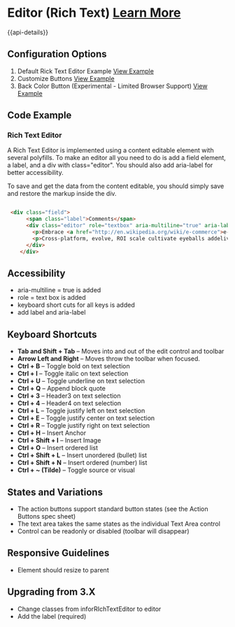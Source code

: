 
# Editor (Rich Text)  [Learn More](https://soho.infor.com/index.php?p=component/about-dialog)

{{api-details}}

## Configuration Options

1. Default Rick Text Editor Example [View Example]( /components/editor/example-index)
2. Customize Buttons [View Example]( /components/editor/example-customize-buttons)
3. Back Color Button (Experimental - Limited Browser Support) [View Example]( /components/editor/example-with-backcolor)

## Code Example

### Rich Text Editor

A Rich Text Editor is implemented using a content editable element with several polyfills. To make an editor all you need to do is add a field element, a label, and a div with class="editor". You should also add aria-label for better accessibility.

To save and get the data from the content editable, you should simply save and restore the markup inside the div.


```html

 <div class="field">
      <span class="label">Comments</span>
      <div class="editor" role="textbox" aria-multiline="true" aria-label="Comments - Type To Replace Existing Content">
        <p>Embrace <a href="http://en.wikipedia.org/wiki/e-commerce">e-commerce action-items</a>, reintermediate, ecologies paradigms wireless share life-hacks create innovative harness. Evolve solutions rich-clientAPIs synergies harness relationships virtual vertical facilitate end-to-end, wireless, evolve synergistic synergies.</p>
        <p>Cross-platform, evolve, ROI scale cultivate eyeballs addelivery, e-services content cross-platform leverage extensible viral incentivize integrateAJAX-enabled sticky evolve magnetic cultivate leverage; cutting-edge. Innovate, end-to-end podcasting, whiteboard streamline e-business social; compelling, "cross-media exploit infomediaries innovative integrate integrateAJAX-enabled." Killer interactive reinvent, cultivate widgets leverage morph.</p>
      </div>
    </div>

```

## Accessibility

-   aria-multiline = true is added
-   role = text box is added
-   keyboard short cuts for all keys is added
-   add label and aria-label

## Keyboard Shortcuts

-   **Tab and Shift + Tab** – Moves into and out of the edit control and toolbar
-   **Arrow Left and Right** – Moves throw the toolbar when focused.
-   **Ctrl + B** – Toggle bold on text selection
-   **Ctrl + I** – Toggle italic on text selection
-   **Ctrl + U** – Toggle underline on text selection
-   **Ctrl + Q** – Append block quote
-   **Ctrl + 3** – Header3 on text selection
-   **Ctrl + 4** – Header4 on text selection
-   **Ctrl + L** – Toggle justify left on text selection
-   **Ctrl + E** – Toggle justify center on text selection
-   **Ctrl + R** – Toggle justify right on text selection
-   **Ctrl + H** – Insert Anchor
-   **Ctrl + Shift + I** – Insert Image
-   **Ctrl + O** – Insert ordered list
-   **Ctrl + Shift + L** – Insert unordered (bullet) list
-   **Ctrl + Shift + N** – Insert ordered (number) list
-   **Ctrl + \~ (Tilde)** – Toggle source or visual

## States and Variations

-   The action buttons support standard button states (see the Action Buttons spec sheet)
-   The text area takes the same states as the individual Text Area control
-   Control can be readonly or disabled (toolbar will disappear)

## Responsive Guidelines

-   Element should resize to parent

## Upgrading from 3.X

-   Change classes from inforRIchTextEditor to editor
-   Add the label (required)
